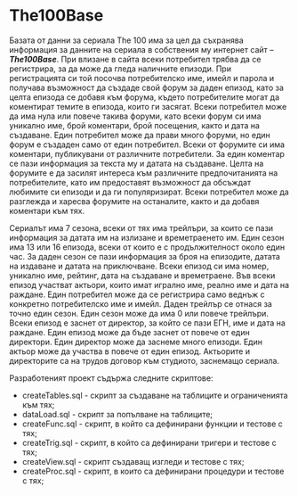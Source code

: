 # The100Base

Базата от данни за сериала The 100 има за цел да съхранява
информация за данните на сериала в собствения му интернет сайт –
***The100Base***. При влизане в сайта всеки потребител трябва да се регистрира, за
да може да гледа наличните епизоди. При регистрацията си той посочва
потребителско име, имейл и парола и получава възможност да създаде свой
форум за даден епизод, като за целта епизода се добавя към форума, където
потребителите могат да коментират темите в епизода, които ги засягат. Всеки
потребител може да има нула или повече такива форуми, като всеки форум си
има уникално име, брой коментари, брой посещения, както и дата на
създаване. Един потребител може да прави много форуми, но един форум е
създаден само от един потребител. Всеки от форумите си има коментари,
публикувани от различните потребители. За един коментар се пази
информация за текста му и датата на създаване. Целта на форумите е да
засилят интереса към различните предпочитанията на потребителите, като им
предоставят възможност да обсъждат любимите си епизоди и да ги
популяризират. Всеки потребител може да разглежда и харесва форумите на
останалите, както и да добавя коментари към тях.

Сериалът има 7 сезона, всеки от тях има трейлъри, за които се пази
информация за датата им на излизане и времетраенето им. Един сезон има 13
или 16 епизода, всеки от които е с продължителност около един час. За даден
сезон се пази информация за броя на епизодите, датата на издаване и датата
на приключване. Всеки епизод си има номер, уникално име, рейтинг, дата на
създаване и времетраене. Във всеки епизод участват актьори, които имат
игрално име, реално име и дата на раждане. Един потребител може да се
регистрира само веднъж с конкретно потребителско име и имейл. Даден
трейлър се отнася за точно един сезон. Един сезон може да има 0 или повече 
трейлъри. Всеки епизод е заснет от директор, за който се пази ЕГН, име и дата
на раждане. Един епизод може да бъде заснет от повече от един директори.
Един директор може да заснеме много епизоди. Един актьор може да участва в
повече от един епизод. Актьорите и директорите са на трудов договор към
студиото, заснемащо сериала.

Разработеният проект съдържа следните скриптове:
- createTables.sql - скрипт за създаване на таблиците и ограниченията към тях;
- dataLoad.sql - скрипт за попълване на таблиците;
- createFunc.sql - скрипт, в който са дефинирани функции и тестове с тях;
- createTrig.sql - скрипт, в който са дефинирани тригери и тестове с тях;
- createView.sql - скрипт създаващ изгледи и тестове с тях;
- createProc.sql - скрипт, в които са дефинирани процедури и тестове с тях;

